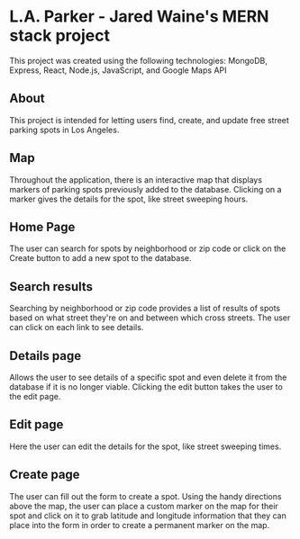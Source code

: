 # L.A. Parker - Jared Waine's MERN stack project

This project was created using the following technologies: MongoDB, Express, React, Node.js, JavaScript, and Google Maps API

## About

This project is intended for letting users find, create, and update free street parking spots in Los Angeles.

## Map

Throughout the application, there is an interactive map that displays markers of parking spots previously added to the database. Clicking on a marker gives the details for the spot, like street sweeping hours.

## Home Page

The user can search for spots by neighborhood or zip code or click on the Create button to add a new spot to the database.

## Search results

Searching by neighborhood or zip code provides a list of results of spots based on what street they're on and between which cross streets. The user can click on each link to see details.

## Details page

Allows the user to see details of a specific spot and even delete it from the database if it is no longer viable. Clicking the edit button takes the user to the edit page.

## Edit page

Here the user can edit the details for the spot, like street sweeping times.

## Create page

The user can fill out the form to create a spot. Using the handy directions above the map, the user can place a custom marker on the map for their spot and click on it to grab latitude and longitude information that they can place into the form in order to create a permanent marker on the map.